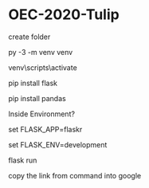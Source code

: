 # OEC-2020-Tulip

create folder

py -3 -m venv venv

venv\scripts\activate

pip install flask

pip install pandas


Inside Environment?

set FLASK_APP=flaskr

set FLASK_ENV=development

flask run


copy the link from command into google

